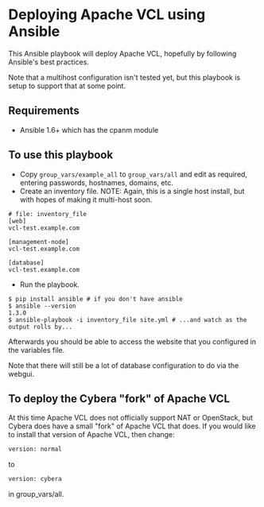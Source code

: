 # Deploying Apache VCL using Ansible #

This Ansible playbook will deploy Apache VCL, hopefully by following Ansible's best practices.

Note that a multihost configuration isn't tested yet, but this playbook is setup to support that at some point.

## Requirements

* Ansible 1.6+ which has the cpanm module

## To use this playbook ##

* Copy `group_vars/example_all` to `group_vars/all` and edit as required, entering passwords, hostnames, domains, etc.
* Create an inventory file. NOTE: Again, this is a single host install, but with hopes of making it multi-host soon.

```
# file: inventory_file
[web]
vcl-test.example.com

[management-node]
vcl-test.example.com

[database]
vcl-test.example.com
```

* Run the playbook.

```
$ pip install ansible # if you don't have ansible
$ ansible --version
1.3.0
$ ansible-playbook -i inventory_file site.yml # ...and watch as the output rolls by...
```

Afterwards you should be able to access the website that you configured in the variables file.

Note that there will still be a lot of database configuration to do via the webgui.

## To deploy the Cybera "fork" of Apache VCL

At this time Apache VCL does not officially support NAT or OpenStack, but Cybera does have a small "fork" of Apache VCL that does. If you would like to install that version of Apache VCL, then change:

```bash
version: normal
```

to 

```bash
version: cybera
```

in group_vars/all.
